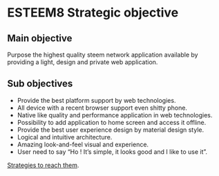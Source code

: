 # ESTEEM8 Strategic objective

## Main objective

Purpose the highest quality steem network application available by providing a light, design and private web application.

## Sub objectives
* Provide the best platform support by web technologies.
 * All device with a recent browser support even shitty phone.
 * Native like quality and performance application in web technologies.
 * Possibility to add application to home screen and access it offline.
* Provide the best user experience design by material design style.
 * Logical and intuitive architecture.
 * Amazing look-and-feel visual and experience.
 * User need to say “Ho ! It’s simple, it looks good and I like to use it”.

[Strategies to reach them](https://github.com/esteem8app/esteem8app.github.io/tree/master/docs/strategies).
